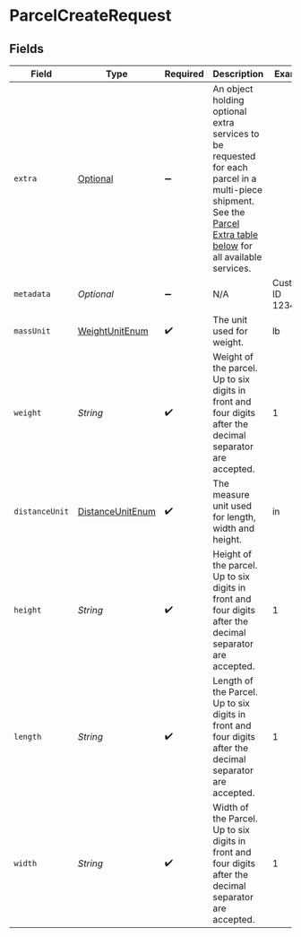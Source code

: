 # ParcelCreateRequest


## Fields

| Field                                                                                                                                                                                                   | Type                                                                                                                                                                                                    | Required                                                                                                                                                                                                | Description                                                                                                                                                                                             | Example                                                                                                                                                                                                 |
| ------------------------------------------------------------------------------------------------------------------------------------------------------------------------------------------------------- | ------------------------------------------------------------------------------------------------------------------------------------------------------------------------------------------------------- | ------------------------------------------------------------------------------------------------------------------------------------------------------------------------------------------------------- | ------------------------------------------------------------------------------------------------------------------------------------------------------------------------------------------------------- | ------------------------------------------------------------------------------------------------------------------------------------------------------------------------------------------------------- |
| `extra`                                                                                                                                                                                                 | [Optional<ParcelExtra>](../../models/components/ParcelExtra.md)                                                                                                                                         | :heavy_minus_sign:                                                                                                                                                                                      | An object holding optional extra services to be requested for each parcel in a multi-piece shipment. <br/>See the <a href="#section/Parcel-Extras">Parcel Extra table below</a> for all available services. |                                                                                                                                                                                                         |
| `metadata`                                                                                                                                                                                              | *Optional<String>*                                                                                                                                                                                      | :heavy_minus_sign:                                                                                                                                                                                      | N/A                                                                                                                                                                                                     | Customer ID 123456                                                                                                                                                                                      |
| `massUnit`                                                                                                                                                                                              | [WeightUnitEnum](../../models/components/WeightUnitEnum.md)                                                                                                                                             | :heavy_check_mark:                                                                                                                                                                                      | The unit used for weight.                                                                                                                                                                               | lb                                                                                                                                                                                                      |
| `weight`                                                                                                                                                                                                | *String*                                                                                                                                                                                                | :heavy_check_mark:                                                                                                                                                                                      | Weight of the parcel. Up to six digits in front and four digits after the decimal separator are accepted.                                                                                               | 1                                                                                                                                                                                                       |
| `distanceUnit`                                                                                                                                                                                          | [DistanceUnitEnum](../../models/components/DistanceUnitEnum.md)                                                                                                                                         | :heavy_check_mark:                                                                                                                                                                                      | The measure unit used for length, width and height.                                                                                                                                                     | in                                                                                                                                                                                                      |
| `height`                                                                                                                                                                                                | *String*                                                                                                                                                                                                | :heavy_check_mark:                                                                                                                                                                                      | Height of the parcel. Up to six digits in front and four digits after the decimal separator are accepted.                                                                                               | 1                                                                                                                                                                                                       |
| `length`                                                                                                                                                                                                | *String*                                                                                                                                                                                                | :heavy_check_mark:                                                                                                                                                                                      | Length of the Parcel. Up to six digits in front and four digits after the decimal separator are accepted.                                                                                               | 1                                                                                                                                                                                                       |
| `width`                                                                                                                                                                                                 | *String*                                                                                                                                                                                                | :heavy_check_mark:                                                                                                                                                                                      | Width of the Parcel. Up to six digits in front and four digits after the decimal separator are accepted.                                                                                                | 1                                                                                                                                                                                                       |